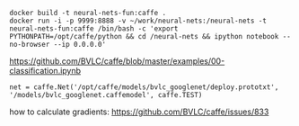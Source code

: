 ```
docker build -t neural-nets-fun:caffe .
docker run -i -p 9999:8888 -v ~/work/neural-nets:/neural-nets -t neural-nets-fun:caffe /bin/bash -c 'export PYTHONPATH=/opt/caffe/python && cd /neural-nets && ipython notebook --no-browser --ip 0.0.0.0'
```

https://github.com/BVLC/caffe/blob/master/examples/00-classification.ipynb

```
net = caffe.Net('/opt/caffe/models/bvlc_googlenet/deploy.prototxt', '/models/bvlc_googlenet.caffemodel', caffe.TEST)
```

how to calculate gradients: https://github.com/BVLC/caffe/issues/833